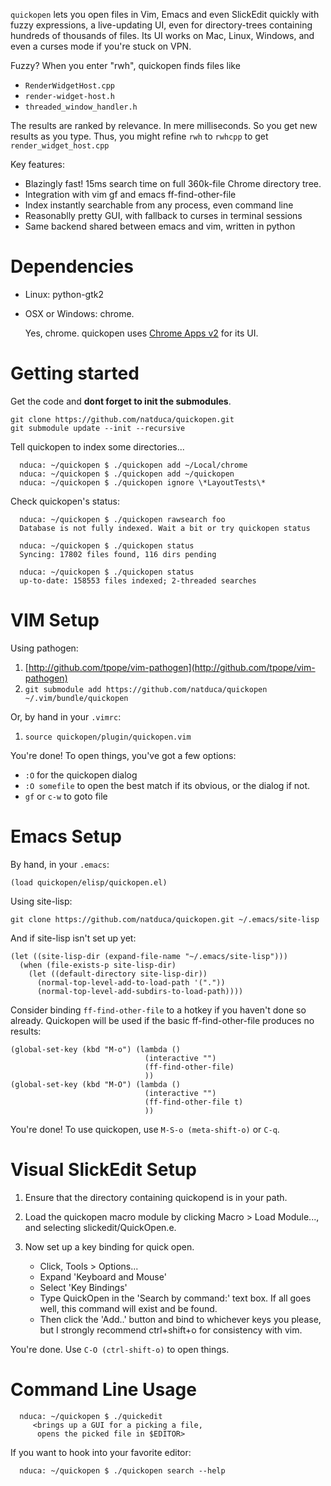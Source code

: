 `quickopen` lets you open files in Vim, Emacs and even SlickEdit quickly with fuzzy expressions, a live-updating
UI, even for directory-trees containing hundreds of thousands of files. Its UI works on Mac, Linux, Windows, and even a curses mode if you're stuck on VPN.

Fuzzy? When you enter "rwh", quickopen finds files like

- `RenderWidgetHost.cpp`
- `render-widget-host.h`
- `threaded_window_handler.h`

The results are ranked by relevance. In mere milliseconds. So you get new results
as you type. Thus, you might refine `rwh` to `rwhcpp` to get
`render_widget_host.cpp`

Key features:

- Blazingly fast! 15ms search time on full 360k-file Chrome directory tree.
- Integration with vim gf and emacs ff-find-other-file
- Index instantly searchable from any process, even command line
- Reasonablly pretty GUI, with fallback to curses in terminal sessions
- Same backend shared between emacs and vim, written in python


Dependencies
================================================================================
- Linux: python-gtk2
- OSX or Windows: chrome.

  Yes, chrome. quickopen uses [Chrome Apps v2](http://developer.chrome.com/trunk/apps/about_apps.html) for its UI.

Getting started
================================================================================

Get the code and **dont forget to init the submodules**.

    git clone https://github.com/natduca/quickopen.git
    git submodule update --init --recursive

Tell quickopen to index some directories...

      nduca: ~/quickopen $ ./quickopen add ~/Local/chrome
      nduca: ~/quickopen $ ./quickopen add ~/quickopen
      nduca: ~/quickopen $ ./quickopen ignore \*LayoutTests\*

Check quickopen's status:

      nduca: ~/quickopen $ ./quickopen rawsearch foo
      Database is not fully indexed. Wait a bit or try quickopen status

      nduca: ~/quickopen $ ./quickopen status
      Syncing: 17802 files found, 116 dirs pending

      nduca: ~/quickopen $ ./quickopen status
      up-to-date: 158553 files indexed; 2-threaded searches


VIM Setup
================================================================================

Using pathogen:

1. [http://github.com/tpope/vim-pathogen](http://github.com/tpope/vim-pathogen)
2. `git submodule add https://github.com/natduca/quickopen ~/.vim/bundle/quickopen`

Or, by hand in your `.vimrc`:

1. `source quickopen/plugin/quickopen.vim`

You're done! To open things, you've got a few options:

*  `:O` for the quickopen dialog
*  `:O somefile` to open the best match if its obvious, or the dialog if not.
*  `gf` or `c-w` to goto file

Emacs Setup
================================================================================


By hand, in your `.emacs`:

    (load quickopen/elisp/quickopen.el)

Using site-lisp:

    git clone https://github.com/natduca/quickopen.git ~/.emacs/site-lisp


And if site-lisp isn't set up yet:

    (let ((site-lisp-dir (expand-file-name "~/.emacs/site-lisp")))
      (when (file-exists-p site-lisp-dir)
        (let ((default-directory site-lisp-dir))
          (normal-top-level-add-to-load-path '("."))
          (normal-top-level-add-subdirs-to-load-path))))

Consider binding `ff-find-other-file` to a hotkey if you haven't done
so already. Quickopen will be used if the basic ff-find-other-file produces no
results:

    (global-set-key (kbd "M-o") (lambda ()
                                  (interactive "")
                                  (ff-find-other-file)
                                  ))
    (global-set-key (kbd "M-O") (lambda ()
                                  (interactive "")
                                  (ff-find-other-file t)
                                  ))


You're done! To use quickopen, use `M-S-o (meta-shift-o)` or `C-q`. 


Visual SlickEdit Setup
================================================================================

1. Ensure that the directory containing quickopend is in your path.

2. Load the quickopen macro module by clicking Macro > Load Module..., and
    selecting slickedit/QuickOpen.e.

3. Now set up a key binding for quick open.
    - Click, Tools > Options...
    - Expand 'Keyboard and Mouse'
    - Select 'Key Bindings'
    - Type QuickOpen in the 'Search by command:' text box. If all goes well,
       this command will exist and be found.
    - Then click the 'Add..' button and bind to whichever keys you please,
       but I strongly recommend ctrl+shift+o for consistency with vim.

You're done. Use `C-O (ctrl-shift-o)` to open things.


Command Line Usage
================================================================================

      nduca: ~/quickopen $ ./quickedit
         <brings up a GUI for a picking a file,
          opens the picked file in $EDITOR>

If you want to hook into your favorite editor:

      nduca: ~/quickopen $ ./quickopen search --help
